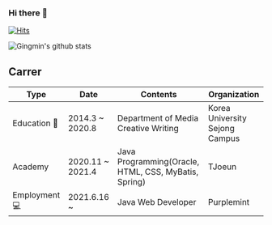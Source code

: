 ### Hi there 👋


[![Hits](https://hits.seeyoufarm.com/api/count/incr/badge.svg?url=https%3A%2F%2Fgithub.com%2FGingmin%2FGingmin)](https://hits.seeyoufarm.com) 

![Gingmin's github stats](https://github-readme-stats.vercel.app/api?username=Gingmin&show_icons=true)

## Carrer
| Type              | Date             | Contents                                             | Organization                   |
|-------------------|------------------|------------------------------------------------------|--------------------------------|
| Education 🏫      | 2014.3 ~ 2020.8  | Department of Media Creative Writing                 | Korea University Sejong Campus |
| Academy           | 2020.11 ~ 2021.4 | Java Programming(Oracle, HTML, CSS, MyBatis, Spring) | TJoeun                         |
| Employment 💻 | 2021.6.16 ~      | Java Web Developer                                   | Purplemint                     |

